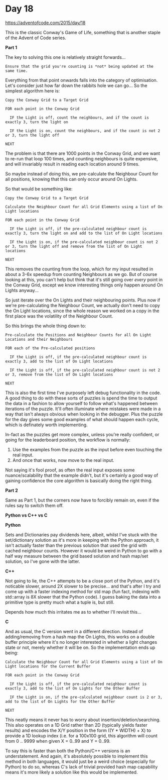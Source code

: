 # Day 18

https://adventofcode.com/2015/day/18

This is the classic Conway's Game of Life, something that is another staple of the Advent of Code series.

**Part 1**

The key to solving this one is relatively straight forwards...

    Ensure that the grid you're counting is *not* being updated at the same time.

Everything from that point onwards falls into the category of optimisation.  Let's consider just how far down the rabbits hole we can go...  So the simplest algorithm here is:

    Copy the Conway Grid to a Target Grid
    
    FOR each point in the Conway Grid
    
      IF the Light is off, count the neighbours, and if the count is exactly 3, turn the light on
      
      IF the Light is on, count the neighbours, and if the count is not 2 or 3, turn the light off

    NEXT

The problem is that there are 1000 points in the Conway Grid, and we want to re-run that loop 100 times, and counting neighbours is quite expensive, and will invariably result in reading each location around 9 times.

So maybe instead of doing this, we pre-calculate the Neighbour Count for all positions, knowing that this can only occur around On Lights.

So that would be something like:

    Copy the Conway Grid to a Target Grid
    
    Calculate the Neighbour Count for all Grid Elements using a list of On Light locations
    
    FOR each point in the Conway Grid
    
      IF the Light is off, if the pre-calculated neighbour count is exactly 3, turn the light on and add to the list of On Light locations
      
      IF the Light is on, if the pre-calculated neighbour count is not 2 or 3, turn the light off and remove from the list of On Light locations
      
    NEXT

This removes the counting from the loop, which for my input resulted in about a 3-6x speedup from counting Neighbours as we go.  But of course looking at this, you can't help but think that it's still going over *every* point in the Conway Grid, except we know interesting things only happen around On Lights anyway...

So just iterate over the On Lights and their neighbouring points.  Plus now if we're pre-calculating the Neighbour Count, we actually don't need to copy the On Light locations, since the whole reason we worked on a copy in the first place was the volatility of the Neighbour Count.

So this brings the whole thing down to:

    Pre-calculate the Positions and Neighbour Counts for all On Light Locations and their Neighbours
    
    FOR each of the Pre-calculated positions
    
      IF the Light is off, if the pre-calculated neighbour count is exactly 3, add to the list of On Light locations

      IF the Light is off, if the pre-calculated neighbour count is not 2 or 3, remove from the list of On Light locations

    NEXT

This is also the first time I've purposely left debug functionality in the code.  A good thing to do with these sorts of puzzles is spend the time to output the data in a fashion to allow yourself to follow what's happened between iterations of the puzzle.  It'll often illuminate where mistakes were made in a way that isn't always obvious when looking in the debugger.  Plus the puzzle for the day gives some good examples of what should happen each cycle, which is definately worth implementing.

In-fact as the puzzles get more complex, unless you're really confident, or going for the leaderboard position, the workflow is normally:

1. Use the examples from the puzzle as the input before even touching the real input.
2. And once that works, now move to the real input.

Not saying it's fool proof, as often the real input exposes some nuance/scalability that the example didn't, but it's certainly a good way of gaining confidence the core algorithm is basically doing the right thing.

**Part 2**

Same as Part 1, but the corners now have to forcibly remain on, even if the rules say to switch them off.

**Python vs C++ vs C**

**Python**

Sets and Dictionaries pay dividends here, albeit, whilst I've stuck with the set/dictionary solution as it's more in keeping with the Python approach, it isn't actually faster than the previous solution that used the grid with cached neighbour counts.  However it would be weird in Python to go with a half way measure between the grid based solution and hash map/set solution, so I've gone with the latter.

**C++**

Not going to lie, the C++ attempts to be a close port of the Python, and it's noticable slower, around 2X slower to be precise... and that's after I try and come up with a faster indexing method for std map (fun fact, indexing with std::array is 8X slower that the Python code).  I guess baking the data into a primitive type is pretty much what a tuple is, but still.

Depends how much this irritates me as to whether I'll revisit this...

**C**

And as usual, the C version went in a different direction.  Instead of adding/removing from a hash map the On Lights, this works on a double buffer principle where it's no longer interested in whether a light changes state or not, merely whether it will be on.  So the implementation ends up being:

    Calculate the Neighbour Count for all Grid Elements using a list of On Light locations for the Current Buffer
    
    FOR each point in the Conway Grid
    
      IF the Light is off, if the pre-calculated neighbour count is exactly 3, add to the list of On Lights for the Other Buffer
      
      IF the Light is on, if the pre-calculated neighbour count is 2 or 3, add to the list of On Lights for the Other Buffer
      
    NEXT
    
This neatly means it never has to worry about insertion/deletion/searching.  This also operates on a 1D Grid rather than 2D (typically yields faster results) and encodes the X/Y position in the form ((Y * WIDTH) + X) to provide a 1D lookup index (i.e. for a 100x100 grid, this algorithm will count from 0 .. 9999 when given X = 0..99 and Y = 0..99.

To say this is faster than both the Python/C++ versions is an understatement.  And again, it's absolutely possible to implement this method in both languages, it would just be a weird choice (especially for Python) to do so, whereas C's lack of trivial provided hash map capability means it's more likely a solution like this would be implemented.
